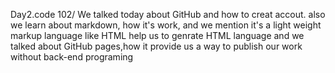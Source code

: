 Day2.code 102/
We talked today about GitHub and how to creat accout.
also we learn about markdown, how it's work, and we mention it's a light weight markup language like HTML help us to genrate HTML language
and we talked about GitHub pages,how it provide us a way to publish our work without back-end programing  



